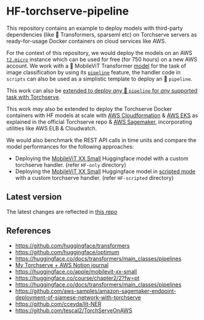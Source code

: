 # HF-torchserve-pipeline
 
This repository contains an example to deploy models with third-party dependencies (like 🤗 Transformers, sparseml etc) on Torchserve servers as ready-for-usage Docker containers on cloud services like AWS.  

For the context of this repository, we would deploy the models on an AWS [`t2.micro`](https://aws.amazon.com/ec2/instance-types/) instance which can be used for free (for 750 hours) on a new AWS account. We work with a 🤗 MobileViT Transformer [model](https://huggingface.co/apple/mobilevit-xx-small) for the task of image classification by using its [`pipeline`](https://huggingface.co/docs/transformers/main_classes/pipelines) feature, the handler code in `scripts` can also be used as a simplistic template to deploy an 🤗 `pipeline`.

This work can also be [extended to deploy *any* 🤗 `pipeline` for *any* supported task with Torchserve](https://github.com/tripathiarpan20/HF-torchserve-pipeline/tree/main/HF-only#instructions-to-use-any--model-from-the-hub-for-any-task-supported-by-the--pipeline).

This work *may* also be extended to deploy the Torchserve Docker containers with HF models at scale with [AWS Cloudformation](https://github.com/pytorch/serve/tree/master/examples/cloudformation) & [AWS EKS](https://github.com/pytorch/serve/tree/master/kubernetes/EKS) as explained in the official Torchserve repo & [AWS Sagemaker](https://github.com/tescal2/TorchServeOnAWS/tree/master/3_torchserve_byoc_with_amazon_sagemaker), incorporating utilities like AWS ELB & Cloudwatch.

We would also benchmark the REST API calls in time units and compare the model performances for the following approaches: 
* Deploying the [MobileViT XX Small](https://huggingface.co/apple/mobilevit-xx-small) Huggingface model with a custom torchserve handler. (refer `HF-only` directory)
* Deploying the [MobileViT XX Small](https://huggingface.co/apple/mobilevit-xx-small) Huggingface model in [scripted mode](https://pytorch.org/tutorials/beginner/Intro_to_TorchScript_tutorial.html) with a custom torchserve handler. (refer `HF-scripted` directory)

## Latest version
The latest changes are reflected in [this repo](https://github.com/tripathiarpan20/HF-torchserve-pipeline)

## References
* https://github.com/huggingface/transformers
* https://github.com/huggingface/optimum
* https://huggingface.co/docs/transformers/main_classes/pipelines
* [My Torchserve + AWS Notion journal](https://garrulous-saxophone-8a6.notion.site/AWS-Torchserve-resources-52fdfd81fa1c4a5ebb9a5fd7398ed552)
* https://huggingface.co/apple/mobilevit-xx-small
* https://huggingface.co/course/chapter2/2?fw=pt
* https://huggingface.co/docs/transformers/main_classes/pipelines
* https://github.com/aws-samples/amazon-sagemaker-endpoint-deployment-of-siamese-network-with-torchserve
* https://github.com/cceyda/lit-NER
* https://github.com/tescal2/TorchServeOnAWS
